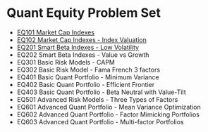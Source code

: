 Quant Equity Problem Set
========================

* [EQ101 Market Cap Indexes](https://github.com/qnomics/qnomics_playground/tree/master/equity/EQ101)
* [EQ102 Market Cap Indexes - Index Valuation](https://github.com/qnomics/qnomics_playground/tree/master/equity/EQ102)
* [EQ201 Smart Beta Indexes - Low Volatility](https://github.com/qnomics/qnomics_playground/tree/master/equity/EQ201)
* EQ202 Smart Beta Indexes - Value vs Growth
* EQ301 Basic Risk Models - CAPM
* EQ302 Basic Risk Model - Fama French 3 factors
* EQ401 Basic Quant Portfolio - Minimum Variance
* EQ402 Basic Quant Portfolio - Efficient Frontier
* EQ403 Basic Quant Portfolio - Beta Neutral with Value-Tilt
* EQ501 Advanced Risk Models - Three Types of Factors
* EQ601 Advanced Quant Portfolio - Mean Variance Optimization
* EQ602 Advanced Quant Portfolio - Factor Mimicking Portfolios
* EQ603 Advanced Quant Portfolio - Multi-factor Portfolios

